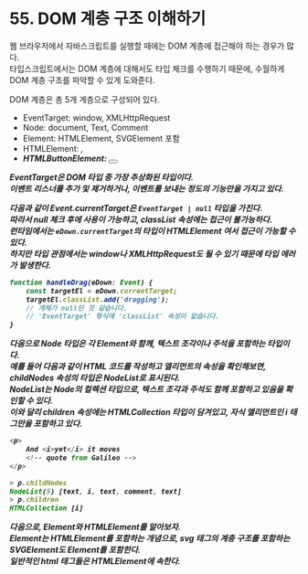 # 55. DOM 계층 구조 이해하기

웹 브라우저에서 자바스크립트를 실행할 때에는 DOM 계층에 접근해야 하는 경우가 많다.  
타입스크립트에서는 DOM 계층에 대해서도 타입 체크를 수행하기 때문에, 수월하게 DOM 계층 구조를 파악할 수 있게 도와준다.  

DOM 계층은 총 5개 계층으로 구성되어 있다.

- EventTarget: window, XMLHttpRequest
- Node: document, Text, Comment
- Element: HTMLElement, SVGElement 포함
- HTMLElement: <i>, <b>
- HTMLButtonElement: <button>

EventTarget은 DOM 타입 중 가장 추상화된 타입이다.  
이벤트 리스너를 추가 및 제거하거나, 이벤트를 보내는 정도의 기능만을 가지고 있다.

다음과 같이 Event.currentTarget은 `EventTarget | null` 타입을 가진다.  
따라서 null 체크 후에 사용이 가능하고, classList 속성에는 접근이 불가능하다.  
런타임에서는 `eDown.currentTarget`의 타입이 HTMLElement 여서 접근이 가능할 수 있다.  
하지만 타입 관점에서는 window나 XMLHttpRequest도 될 수 있기 때문에 타입 에러가 발생한다.

```ts
function handleDrag(eDown: Event) {
    const targetEl = eDown.currentTarget;
    targetEl.classList.add('dragging');
    // 개체가 null인 것 같습니다.
    // 'EventTarget' 형식에 'classList' 속성이 없습니다.
}
```

다음으로 Node 타입은 각 Element와 함께, 텍스트 조각이나 주석을 포함하는 타입이다.  
예를 들어 다음과 같이 HTML 코드를 작성하고 엘리먼트의 속성을 확인해보면, childNodes 속성의 타입은 NodeList로 표시된다.  
NodeList는 Node의 컬렉션 타입으로, 텍스트 조각과 주석도 함께 포함하고 있음을 확인할 수 있다.  
이와 달리 children 속성에는 HTMLCollection 타입이 담겨있고, 자식 엘리먼트인 i 태그만을 포함하고 있다.

```ts
<p>
    And <i>yet</i> it moves
    <!-- quote from Galileo -->
</p>

> p.childNodes
NodeList(5) [text, i, text, comment, text]
> p.children
HTMLCollection [i]
```

다음으로, Element와 HTMLElement를 알아보자.  
Element는 HTMLElement를 포함하는 개념으로, svg 태그의 계층 구조를 포함하는 SVGElement도 Element를 포함한다.  
일반적인 html 태그들은 HTMLElement에 속한다.
